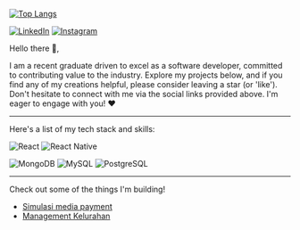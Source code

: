 [![Top Langs](https://github-readme-stats.vercel.app/api/top-langs/?username=your-github-username&layout=compact&theme=vision-friendly-dark)](https://github.com/anuraghazra/github-readme-stats)

[![LinkedIn](https://cdn2.iconfinder.com/data/icons/social-media-2285/512/1_Linkedin_unofficial_colored_svg-48.png)](https://www.linkedin.com/in/robetson/)
[![Instagram](https://cdn2.iconfinder.com/data/icons/social-media-applications/64/social_media_applications_3-instagram-48.png)](https://www.instagram.com/robetzone/)

Hello there 👋,

I am a recent graduate driven to excel as a software developer, committed to contributing value to the industry.  Explore my projects below, and if you find any of my creations helpful, please consider leaving a star (or 'like'). Don't hesitate to connect with me via the social links provided above. I'm eager to engage with you! ❤️

---

Here's a list of my tech stack and skills:


![React](https://img.shields.io/badge/-React-blue?style=for-the-badge)
![React Native](https://img.shields.io/badge/-react_native-blue?style=for-the-badge)

![MongoDB](https://img.shields.io/badge/-Mongodb-brightgreen?style=for-the-badge)
![MySQL](https://img.shields.io/badge/-mysql-white?style=for-the-badge)
![PostgreSQL](https://img.shields.io/badge/-postgresql-lightblue?style=for-the-badge)


---

Check out some of the things I'm building!

- [Simulasi media payment](https://media-payment-service.vercel.app/)
- [Management Kelurahan](https://management-administrasi-kelurahan.vercel.app/)

